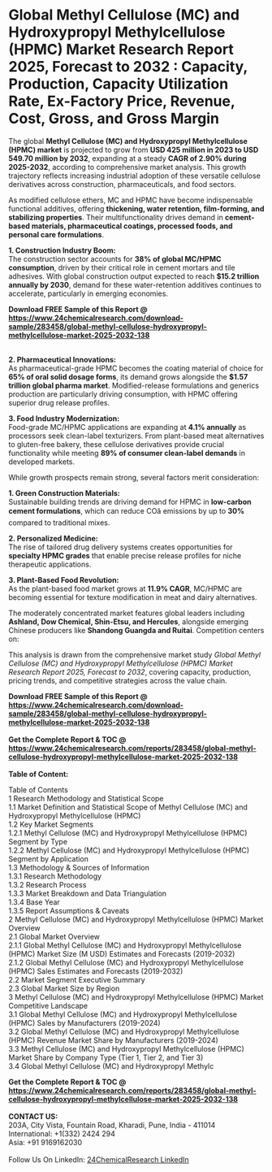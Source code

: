 <h1>Global Methyl Cellulose (MC) and Hydroxypropyl Methylcellulose (HPMC) Market Research Report 2025, Forecast to 2032 : Capacity, Production, Capacity Utilization Rate, Ex-Factory Price, Revenue, Cost, Gross, and Gross Margin</h1><p>The global <strong>Methyl Cellulose (MC) and Hydroxypropyl Methylcellulose (HPMC) market</strong> is projected to grow from <strong>USD 425 million in 2023 to USD 549.70 million by 2032</strong>, expanding at a steady <strong>CAGR of 2.90% during 2025-2032</strong>, according to comprehensive market analysis. This growth trajectory reflects increasing industrial adoption of these versatile cellulose derivatives across construction, pharmaceuticals, and food sectors.</p><p>As modified cellulose ethers, MC and HPMC have become indispensable functional additives, offering <strong>thickening, water retention, film-forming, and stabilizing properties</strong>. Their multifunctionality drives demand in <strong>cement-based materials, pharmaceutical coatings, processed foods, and personal care formulations</strong>.</p><p><strong>1. Construction Industry Boom:</strong><br>
The construction sector accounts for <strong>38% of global MC/HPMC consumption</strong>, driven by their critical role in cement mortars and tile adhesives. With global construction output expected to reach <strong>$15.2 trillion annually by 2030</strong>, demand for these water-retention additives continues to accelerate, particularly in emerging economies.</p><div><b>Download FREE Sample of this Report @ 
            <a href="https://www.24chemicalresearch.com/download-sample/283458/global-methyl-cellulose-hydroxypropyl-methylcellulose-market-2025-2032-138">
            https://www.24chemicalresearch.com/download-sample/283458/global-methyl-cellulose-hydroxypropyl-methylcellulose-market-2025-2032-138</a></b></div><br><p><strong>2. Pharmaceutical Innovations:</strong><br>
As pharmaceutical-grade HPMC becomes the coating material of choice for <strong>65% of oral solid dosage forms</strong>, its demand grows alongside the <strong>$1.57 trillion global pharma market</strong>. Modified-release formulations and generics production are particularly driving consumption, with HPMC offering superior drug release profiles.</p><p><strong>3. Food Industry Modernization:</strong><br>
Food-grade MC/HPMC applications are expanding at <strong>4.1% annually</strong> as processors seek clean-label texturizers. From plant-based meat alternatives to gluten-free bakery, these cellulose derivatives provide crucial functionality while meeting <strong>89% of consumer clean-label demands</strong> in developed markets.</p><p>While growth prospects remain strong, several factors merit consideration:</p><p><strong>1. Green Construction Materials:</strong><br>
Sustainable building trends are driving demand for HPMC in <strong>low-carbon cement formulations</strong>, which can reduce COâ emissions by up to <strong>30%</strong> compared to traditional mixes.</p><p><strong>2. Personalized Medicine:</strong><br>
The rise of tailored drug delivery systems creates opportunities for <strong>specialty HPMC grades</strong> that enable precise release profiles for niche therapeutic applications.</p><p><strong>3. Plant-Based Food Revolution:</strong><br>
As the plant-based food market grows at <strong>11.9% CAGR</strong>, MC/HPMC are becoming essential for texture modification in meat and dairy alternatives.</p><p>The moderately concentrated market features global leaders including <strong>Ashland, Dow Chemical, Shin-Etsu, and Hercules</strong>, alongside emerging Chinese producers like <strong>Shandong Guangda and Ruitai</strong>. Competition centers on:</p><p>This analysis is drawn from the comprehensive market study <em>Global Methyl Cellulose (MC) and Hydroxypropyl Methylcellulose (HPMC) Market Research Report 2025, Forecast to 2032</em>, covering capacity, production, pricing trends, and competitive strategies across the value chain.</p><div><b>Download FREE Sample of this Report @ 
            <a href="https://www.24chemicalresearch.com/download-sample/283458/global-methyl-cellulose-hydroxypropyl-methylcellulose-market-2025-2032-138">
            https://www.24chemicalresearch.com/download-sample/283458/global-methyl-cellulose-hydroxypropyl-methylcellulose-market-2025-2032-138</a></b></div><br><div><b>Get the Complete Report & TOC @ 
            <a href="https://www.24chemicalresearch.com/reports/283458/global-methyl-cellulose-hydroxypropyl-methylcellulose-market-2025-2032-138">
            https://www.24chemicalresearch.com/reports/283458/global-methyl-cellulose-hydroxypropyl-methylcellulose-market-2025-2032-138</a></b></div><br>
            <b>Table of Content:</b><p>Table of Contents<br />
1 Research Methodology and Statistical Scope<br />
1.1 Market Definition and Statistical Scope of Methyl Cellulose (MC) and Hydroxypropyl Methylcellulose (HPMC)<br />
1.2 Key Market Segments<br />
1.2.1 Methyl Cellulose (MC) and Hydroxypropyl Methylcellulose (HPMC) Segment by Type<br />
1.2.2 Methyl Cellulose (MC) and Hydroxypropyl Methylcellulose (HPMC) Segment by Application<br />
1.3 Methodology & Sources of Information<br />
1.3.1 Research Methodology<br />
1.3.2 Research Process<br />
1.3.3 Market Breakdown and Data Triangulation<br />
1.3.4 Base Year<br />
1.3.5 Report Assumptions & Caveats<br />
2 Methyl Cellulose (MC) and Hydroxypropyl Methylcellulose (HPMC) Market Overview<br />
2.1 Global Market Overview<br />
2.1.1 Global Methyl Cellulose (MC) and Hydroxypropyl Methylcellulose (HPMC) Market Size (M USD) Estimates and Forecasts (2019-2032)<br />
2.1.2 Global Methyl Cellulose (MC) and Hydroxypropyl Methylcellulose (HPMC) Sales Estimates and Forecasts (2019-2032)<br />
2.2 Market Segment Executive Summary<br />
2.3 Global Market Size by Region<br />
3 Methyl Cellulose (MC) and Hydroxypropyl Methylcellulose (HPMC) Market Competitive Landscape<br />
3.1 Global Methyl Cellulose (MC) and Hydroxypropyl Methylcellulose (HPMC) Sales by Manufacturers (2019-2024)<br />
3.2 Global Methyl Cellulose (MC) and Hydroxypropyl Methylcellulose (HPMC) Revenue Market Share by Manufacturers (2019-2024)<br />
3.3 Methyl Cellulose (MC) and Hydroxypropyl Methylcellulose (HPMC) Market Share by Company Type (Tier 1, Tier 2, and Tier 3)<br />
3.4 Global Methyl Cellulose (MC) and Hydroxypropyl Methylc</p><div><b>Get the Complete Report & TOC @ 
            <a href="https://www.24chemicalresearch.com/reports/283458/global-methyl-cellulose-hydroxypropyl-methylcellulose-market-2025-2032-138">
            https://www.24chemicalresearch.com/reports/283458/global-methyl-cellulose-hydroxypropyl-methylcellulose-market-2025-2032-138</a></b></div><br><b>CONTACT US:</b><br>
            203A, City Vista, Fountain Road, Kharadi, Pune, India - 411014<br>
            International: +1(332) 2424 294<br>
            Asia: +91 9169162030 <br><br>
            Follow Us On LinkedIn: <a href="https://www.linkedin.com/company/24chemicalresearch/">24ChemicalResearch LinkedIn</a>